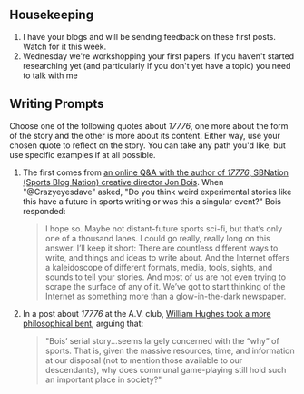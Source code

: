 ## Housekeeping

1. I have your blogs and will be sending feedback on these first posts. Watch for it this week.
2. Wednesday we're workshopping your first papers. If you haven't started researching yet (and particularly if you don't yet have a topic) you need to talk with me

## Writing Prompts

Choose one of the following quotes about *17776*, one more about the form of the story and the other is more about its content. Either way, use your chosen quote to reflect on the story. You can take any path you'd like, but use specific examples if at all possible. 

1. The first comes from [an online Q&A with the author of *17776*, SBNation (Sports Blog Nation) creative director Jon Bois](https://www.sbnation.com/2017/7/24/16003968/17776-questions-and-answers). When "@Crazyeyesdave" asked, "Do you think weird experimental stories like this have a future in sports writing or was this a singular event?" Bois responded:
    
    > I hope so. Maybe not distant-future sports sci-fi, but that’s only one of a thousand lanes. I could go really, really long on this answer. I’ll keep it short: There are countless different ways to write, and things and ideas to write about. And the Internet offers a kaleidoscope of different formats, media, tools, sights, and sounds to tell your stories. And most of us are not even trying to scrape the surface of any of it. We’ve got to start thinking of the Internet as something more than a glow-in-the-dark newspaper.

2. In a post about *17776* at the A.V. club, [William Hughes took a more philosophical bent](https://news.avclub.com/the-future-of-football-is-post-human-despair-and-fasci-1798263717), arguing that: 
    
    > "Bois’ serial story...seems largely concerned with the “why” of sports. That is, given the massive resources, time, and information at our disposal (not to mention those available to our descendants), why does communal game-playing still hold such an important place in society?"